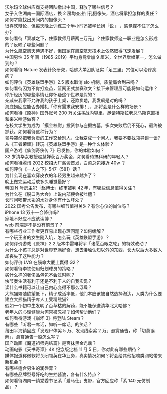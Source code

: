 沃尔玛全球供应商支持团队撤出中国，释放了哪些信号？  
女子入住湖南一国际酒店，换 2 房均查出针孔摄像头，酒店将承担怎样的责任？如何才能找出房间内的摄像头？  
很喜欢辩论，但每天晚上训练三个半小时还被学长姐「说」 ，感觉撑不住了怎么办?  
如何看待「双减之下，住家教师月薪两三万元」？住家教师这一职业是怎么形成的？反映了哪些问题？  
为什么航空航天待遇不好，但国家在航空航天技术上依然取得飞速发展？  
中国男性 35 年间（1985-2019）平均身高增加 9 厘米，全世界增幅第一，怎么做到的？  
如何看待 Nature 发表针灸研究，哈佛大学团队证实「足三里」穴位可以治疗疾病？  
如何评价《英雄联盟手游》2.5 版本取消 elo 机制，质量局会到来吗？  
如何看待因为不肯打疫苗，篮网正式禁赛欧文？接下来管理层可能将如何运作？  
你所经历的哪些事情让你怀疑这个世界是假的？  
亲戚来我家不允许我的孩子上桌，还欺负她，我发飙是对的吗？  
海底捞回应能否办婚礼「你有需求我安排！」，那将会是什么样的场景？  
如何看待《原神》国外账号 200 万关注挑战内容里，邀请特斯拉老总马斯克直播和来米哈游做客？  
在校大学生为成为「摸金校尉」投资参与盗掘古墓，多次失败后仍不死心，最终被抓获。如何看待这种行为？  
领导突然把我负责的工作交给别人，让我变成一个闲人，我要不要找领导谈一谈?  
从《王者荣耀》转玩《英雄联盟手游》是一种什么体验？  
国产游戏《仙剑奇侠传 7》已发售，你的体验如何？  
32 岁清华女教授赵慧婵获百万奖金，如何看待搞科研的年轻人？  
如何看待腾讯 2022 校招大厂薪资首发，白菜总包接近 40w ？  
如何评价《一人之下》547（581）话？  
为什么现在喜欢穿皮衣的年轻男生越来越少了？  
晚上做完运动后歇多久睡觉最好？  
韩国 N 号房主犯「赵博士」终审被判 42 年，有哪些信息值得关注？  
为什么在《脱口秀大会》上说内部梗会被吐槽？  
长时间喝带水垢的水对身体有什么坏处？  
2022 国考公告发布，有哪些细节值得关注？有你心仪的岗位吗？  
iPhone 13 双十一会降价吗?  
家境不好应不应该读博？  
web 前端是不是没有前景了？  
有哪些行业工作者更容易出现心理问题？如何缓解？  
一个玩王者的女生刚入坑，怎么玩《英雄联盟手游》？  
如何评价游戏《原神》2.2 版本中雷电将军「诸愿百眼之轮」的特效改动？  
为什么小孩子总是对世界充满好奇，想去接触认知以外的东西，长大以后大多数人却丧失了这种能力？  
如何评价 LVG 在殒命大厦上赢得 G2？  
如何看待李铁使用归划球员的策略？  
买什么样的奢侈品包包不会过时呢？  
快节奏生活有利于还是不利于人的自我实现？  
读什么书籍可以让自己内心变得不那么浮躁？  
大熊猫繁殖欲望低下，精子成活率低，他们本应该被自然选择淘汰，人类为什么要建立大熊猫精子库人工受精熊猫?  
假如一个初中生发明了百草枯的解药，能不能保送清华北大哈佛？  
老年人的心理健康为何常被忽视？如何帮助他们？  
如何看待游戏《崩坏 3》将登陆 Steam？  
有哪些「听君一席话，如听一席话」的笑话？  
莆田平海镇回应「发现尸体奖 5 万、发现线索奖 2 万」悬赏通告，称「切莫误解」，悬赏通告一般怎么写？  
国产动画《魔道祖师完结篇》是否抹黑金光瑶？  
动画电影《天书奇谭》4K 纪念版定档 11 月 5 日，你对此有哪些期待？  
媒体报道称微软将关闭领英在华业务，真实情况如何？将会给其他招聘类网站带来新机会？  
有哪些适合男生的润唇膏？  
有哪些品牌型号好吃的生抽酱油，各有什么特点？  
如何看待湖南一镇党委书记系「爱马仕」皮带，官方回应称「系 140 元仿制品」？  
